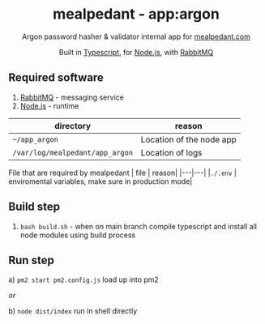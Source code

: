 
<p align="center">
	<h1 align="center">mealpedant - app:argon</h1>
</p>

<p align="center">
	Argon password hasher & validator internal app for <a href='https://www.mealpedant.com' target='_blank' rel='noopener noreferrer'>mealpedant.com</a>
</p>
<p align="center">
	Built in <a href='https://www.typescriptlang.org/' target='_blank' rel='noopener noreferrer'>Typescript</a>, for <a href='https://nodejs.org/en/' target='_blank' rel='noopener noreferrer'>Node.js</a>, with <a href='https://www.rabbitmq.com/' target='_blank' rel='noopener noreferrer'>RabbitMQ</a>
</p>

## Required software

1) <a href='https://www.rabbitmq.com/' target='_blank' rel='noopener noreferrer'>RabbitMQ</a> - messaging service
2) <a href='https://nodejs.org/en/' target='_blank' rel='noopener noreferrer'>Node.js</a> - runtime


| directory | reason|
| --- | --- |
|```~/app_argon```						| Location of the node app|
|```/var/log/mealpedant/app_argon```	| Location of logs|



File that are required by mealpedant
| file | reason|
|---|---|
|```./.env```		| enviromental variables, make sure in production mode|

## Build step
1) ```bash build.sh``` - when on main branch compile typescript and install all node modules using build process

## Run step
a) ```pm2 start pm2.config.js``` load up into pm2

*or*

b) ```node dist/index``` run in shell directly